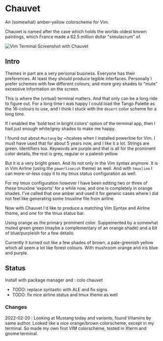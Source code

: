 # Chauvet

An (somewhat) amber-yellow colorscheme for Vim.

Chauvet is named after the cave which holds the worlds oldest known paintings,
which France made a 62.5 million dollar "simulacrum" of.

![Vim Terminal Screenshot with Chauvet](screenshot.png)

## Intro
Themes in part are a very personal business. Everyone has their preferences.
At least they should produce legible interfaces. Personally I prefer schemes with few different colours, and more grey shades to "mute" excessive information on the screen.

This is where the (virtual) terminal matters. And that only can be a long ride to figure out. For a long time I was happy I could load the Tango Palette as the 16-colours to use, and I think I stuck with the `desert` color scheme for a long time.

If I enabled the 'bold text in bright colors' option of the terminal app, then I had just enough white/grey shades to make me happy.

I found out about `Mustang` by ~hcalves when I installed powerline for Vim. I must have used that for about 5 years now, and I like it a lot. Strings are green. Identifiers too. Keywords are purple and that is all for the prominent color details, the rest is grey, regular or a paleish yellow.

But it is a very bright green. And its not only in the Vim syntax anymore. It is in Vim Airline (using the `powerlineish` theme) as well. And with `tmuxline` I can more-or-less copy it to my tmux status configuration as well. 

For my tmux configuration however I have been editing two or three of these tmuxline 'exports' for a while now, and one is completely in orange shades. I've called that one amber and used it for generic cases where I did not feel like generating some tmuxline file from airline.

Now with Chauvet I'd like to produce a matching Vim Syntax and Airline theme, and one for the tmux status bar.

Using orange as the primary prominent color.
Suppemented by a somewhat muted green green (maybe a complementary of an orange shade)
and a bit of blue/purpleish for a few details.

Currently it turned out like a few shades of brown, a pale-greenish yellow which all seem a lot like forest colours. With mushroom orange and iris blue and purple.


## Status

Install with package manager and
: colo chauvet

- TODO: replace syntastic with ALE and fix signs
- TODO: fix nice airline status and tmux theme as well

### Changes
2022-02-20
: Looking at Mustang today and variants, found Vitamins by same author.
  Looked like a nice orange/brown colorscheme, except in my terminal.
  So made my own first VIM colorscheme, tested in Xterm and gnome terminal.
